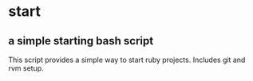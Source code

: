 # start
## a simple starting bash script

This script provides a simple way to start ruby projects.
Includes git and rvm setup.